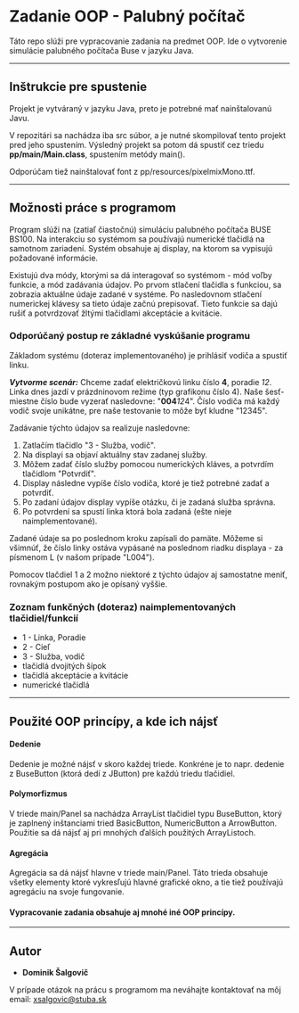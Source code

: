 # Zadanie OOP - Palubný počítač #

Táto repo slúži pre vypracovanie zadania na predmet OOP. Ide o vytvorenie simulácie palubného počítača Buse v jazyku Java.

---

## Inštrukcie pre spustenie ##

Projekt je vytváraný v jazyku Java, preto je potrebné mať nainštalovanú Javu. 

V repozitári sa nachádza iba src súbor, a je nutné skompilovať tento projekt pred jeho spustením. 
Výsledný projekt sa potom dá spustiť cez triedu **pp/main/Main.class**, spustením metódy main().

Odporúčam tiež nainštalovať font z pp/resources/pixelmixMono.ttf.

---

## Možnosti práce s programom ##
Program slúži na (zatiaľ čiastočnú) simuláciu palubného počítača BUSE BS100. Na interakciu so systémom sa používajú numerické tlačidlá na samotnom zariadení.
Systém obsahuje aj display, na ktorom sa vypisujú požadované informácie. 

Existujú dva módy, ktorými sa dá interagovať so systémom - mód voľby funkcie, a mód zadávania údajov. 
Po prvom stlačení tlačidla s funkciou, sa zobrazia aktuálne údaje zadané v systéme. Po nasledovnom stlačení numerickej klávesy sa tieto údaje začnú prepisovať. 
Tieto funkcie sa dajú rušiť a potvrdzovať žltými tlačidlami akceptácie a kvitácie.

### Odporúčaný postup re základné vyskúšanie programu ##
Základom systému (doteraz implementovaného) je prihlásiť vodiča a spustiť linku. 

***Vytvorme scenár:***
	Chceme zadať električkovú linku číslo **4**, poradie *12*. Linka dnes jazdí v prázdninovom režime (typ grafikonu číslo 4).
	Naše šesť-miestne číslo bude vyzerať nasledovne: "**004***12*4".
	Číslo vodiča má každý vodič svoje unikátne, pre naše testovanie to môže byť kludne "12345".

Zadávanie týchto údajov sa realizuje nasledovne:

1. Zatlačím tlačidlo "3 - Služba, vodič".
2. Na displayi sa objaví aktuálny stav zadanej služby.
3. Môžem zadať číslo služby pomocou numerických kláves, a potvrdím tlačidlom "Potvrdiť".
4. Display následne vypíše číslo vodiča, ktoré je tiež potrebné zadať a potvrdiť.
5. Po zadaní údajov display vypíše otázku, či je zadaná služba správna.
6. Po potvrdení sa spustí linka ktorá bola zadaná (ešte nieje naimplementované).

Zadané údaje sa po poslednom kroku zapísali do pamäte. Môžeme si všimnúť, že číslo linky ostáva vypásané na poslednom riadku displaya - za písmenom L (v našom prípade "L004").

Pomocov tlačdiel 1 a 2 možno niektoré z týchto údajov aj samostatne meniť, rovnakým postupom ako je opísaný vyššie.

### Zoznam funkčných (doteraz) naimplementovaných tlačidiel/funkcií ###

* 1 - Linka, Poradie
* 2 - Cieľ
* 3 - Služba, vodič
* tlačidlá dvojitých šípok
* tlačidlá akceptácie a kvitácie
* numerické tlačidlá

---

## Použité OOP princípy, a kde ich nájsť ##

#### Dedenie ####

Dedenie je možné nájsť v skoro každej triede. 
Konkréne je to napr. dedenie z BuseButton (ktorá dedí z JButton) pre každú triedu tlačidiel.

#### Polymorfizmus ####

V triede main/Panel sa nachádza ArrayList tlačidiel typu BuseButton, ktorý je zaplnený inštanciami tried BasicButton, NumericButton a ArrowButton.
Použitie sa dá nájsť aj pri mnohých ďalších použitých ArrayListoch.

#### Agregácia ####

Agregácia sa dá nájsť hlavne v triede main/Panel. Táto trieda obsahuje všetky elementy ktoré vykresľujú hlavné grafické okno, a tie tiež používajú agregáciu na svoje fungovanie.


#### Vypracovanie zadania obsahuje aj mnohé iné OOP princípy. ####

---

## Autor ##

* **Dominik Šalgovič**

V prípade otázok na prácu s programom ma neváhajte kontaktovať na môj email: xsalgovic@stuba.sk
